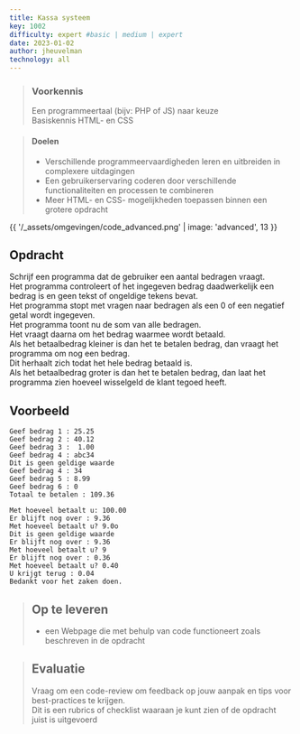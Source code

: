 ```yaml
---
title: Kassa systeem
key: 1002
difficulty: expert #basic | medium | expert
date: 2023-01-02
author: jheuvelman
technology: all
---
```


> ### Voorkennis
> Een programmeertaal (bijv: PHP of JS) naar keuze<br>
> Basiskennis HTML- en CSS

> #### Doelen
> * Verschillende programmeervaardigheden leren en uitbreiden in complexere uitdagingen
> * Een gebruikerservaring coderen door verschillende functionaliteiten en processen te combineren
> * Meer HTML- en CSS- mogelijkheden toepassen binnen een grotere opdracht

{{ '/_assets/omgevingen/code_advanced.png'  | image: 'advanced', 13 }}



## Opdracht
Schrijf een programma dat de gebruiker een aantal bedragen vraagt.  
Het programma controleert of het ingegeven bedrag daadwerkelijk een bedrag is en geen tekst of ongeldige tekens bevat.  
Het programma stopt met vragen naar bedragen als een 0 of een negatief getal wordt ingegeven.  
Het programma toont nu de som van alle bedragen.  
Het vraagt daarna om het bedrag waarmee wordt betaald.  
Als het betaalbedrag kleiner is dan het te betalen bedrag, dan vraagt het programma om nog een bedrag.   
Dit herhaalt zich todat het hele bedrag betaald is.  
Als het betaalbedrag groter is dan het te betalen bedrag, dan laat het programma zien hoeveel wisselgeld de klant tegoed heeft.

## Voorbeeld
```shell
Geef bedrag 1 : 25.25 
Geef bedrag 2 : 40.12 
Geef bedrag 3 :  1.00
Geef bedrag 4 : abc34 
Dit is geen geldige waarde 
Geef bedrag 4 : 34
Geef bedrag 5 : 8.99 
Geef bedrag 6 : 0 
Totaal te betalen : 109.36

Met hoeveel betaalt u: 100.00 
Er blijft nog over : 9.36 
Met hoeveel betaalt u? 9.0o 
Dit is geen geldige waarde  
Er blijft nog over : 9.36 
Met hoeveel betaalt u? 9 
Er blijft nog over : 0.36 
Met hoeveel betaalt u? 0.40 
U krijgt terug : 0.04 
Bedankt voor het zaken doen.
```

> ## Op te leveren
> * een Webpage die met behulp van code functioneert zoals beschreven in de opdracht

> ## Evaluatie
> Vraag om een code-review om feedback op jouw aanpak en tips voor best-practices te krijgen.<br>
> Dit is een rubrics of checklist waaraan je kunt zien of de opdracht juist is uitgevoerd
